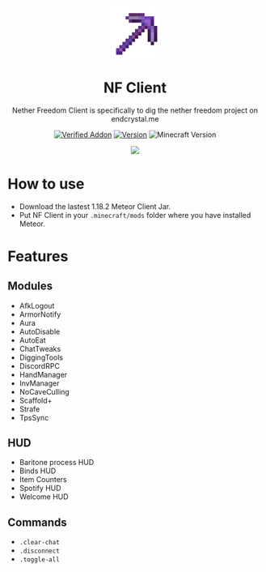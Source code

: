 <div align="center">
  <!-- Logo and Title -->
  <img src="/src/main/resources/assets/netherfreedom/icon.png" alt="logo" width="20%"/>
  <h1>NF Client</h1>
  <p>Nether Freedom Client is specifically to dig the nether freedom project on endcrystal.me</p>

  <!-- Fancy badges -->
  <a href="https://anticope.ml/pages/MeteorAddons.html"><img src="https://img.shields.io/badge/Verified%20Addon-Not Yet :(-blueviolet" alt="Verified Addon"></a>
  <a href="https://github.com/RedCarlos26/higtools/releases"><img src="https://img.shields.io/badge/Version-v1.0-blueviolet" alt="Version"></a>
  <img src="https://img.shields.io/badge/Minecraft%20Version-1.18.2-blueviolet" alt="Minecraft Version">
</div>

<div align="center">
  <a href="https://discord.gg/u3XNcDZyrY"><img src="https://invidget.switchblade.xyz/u3XNcDZyrY"></a>
</div>

# How to use
- Download the lastest 1.18.2 Meteor Client Jar.
- Put NF Client in your `.minecraft/mods` folder where you have installed Meteor.

# Features
## Modules
- AfkLogout
- ArmorNotify
- Aura
- AutoDisable
- AutoEat
- ChatTweaks
- DiggingTools
- DiscordRPC
- HandManager
- InvManager
- NoCaveCulling
- Scaffold+
- Strafe
- TpsSync

## HUD
- Baritone process HUD
- Binds HUD
- Item Counters
- Spotify HUD
- Welcome HUD

## Commands
- `.clear-chat`
- `.disconnect`
- `.toggle-all`
